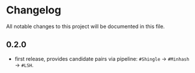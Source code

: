 # Changelog
All notable changes to this project will be documented in this file.

## 0.2.0
 - first release, provides candidate pairs via pipeline: `#Shingle` -> `#Minhash` -> `#LSH`.